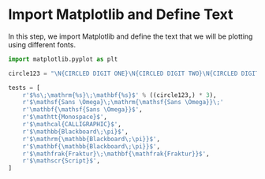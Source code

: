 # Import Matplotlib and Define Text

In this step, we import Matplotlib and define the text that we will be plotting using different fonts.

```python
import matplotlib.pyplot as plt

circle123 = "\N{CIRCLED DIGIT ONE}\N{CIRCLED DIGIT TWO}\N{CIRCLED DIGIT THREE}"

tests = [
    r'$%s\;\mathrm{%s}\;\mathbf{%s}$' % ((circle123,) * 3),
    r'$\mathsf{Sans \Omega}\;\mathrm{\mathsf{Sans \Omega}}\;'
    r'\mathbf{\mathsf{Sans \Omega}}$',
    r'$\mathtt{Monospace}$',
    r'$\mathcal{CALLIGRAPHIC}$',
    r'$\mathbb{Blackboard\;\pi}$',
    r'$\mathrm{\mathbb{Blackboard\;\pi}}$',
    r'$\mathbf{\mathbb{Blackboard\;\pi}}$',
    r'$\mathfrak{Fraktur}\;\mathbf{\mathfrak{Fraktur}}$',
    r'$\mathscr{Script}$',
]
```
